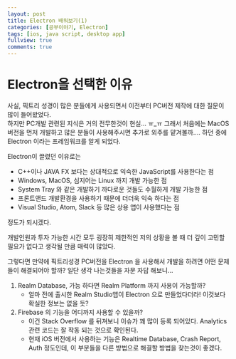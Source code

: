 ```yaml
---
layout: post
title: Electron 배워보기(1)
categories: [공부이야기, Electron]
tags: [ios, java script, desktop app]
fullview: true
comments: true
---
```

# Electron을 선택한 이유
사실, 픽트리 성경이 많은 분들에게 사용되면서 이전부터 PC버전 제작에 대한 질문이 많이 들어왔었다.<br>
하지만 PC개발 관련된 지식은 거의 전무한것이 현실... ㅠ_ㅠ 그래서 처음에는 MacOS 버전을 먼저 개발하고 많은 분들이 사용해주시면 추가로 외주를 맡겨볼까.... 하던 중에 Electron 이라는 프레임워크를 알게 되었다.<br>

Electron이 끌렸던 이유로는

* C++이나 JAVA FX 보다는 상대적으로 익숙한 JavaScript를 사용한다는 점
* Windows, MacOS, 심지어는 Linux 까지 개발 가능한 점
* System Tray 와 같은 개발하기 까다로운 것들도 수월하게 개발 가능한 점
* 프론트앤드 개발환경을 사용하기 때문에 더더욱 익숙 하다는 점
* Visual Studio, Atom, Slack 등 많은 상용 앱이 사용했다는 점

정도가 되시겠다. 

개발인원과 투자 가능한 시간 모두 굉장히 제한적인 저의 상황을 볼 때 더 깊이 고민할 필요가 없다고 생각될 만큼 매력이 많았다.

그렇다면 만약에 픽트리성경 PC버전을 Electron 을 사용해서 개발을 하려면 어떤 문제들이 해결되어야 할까? 일단 생각 나는것들을 자문 자답 해보니...

1. Realm Database, 가능 하다면 Realm Platform 까지 사용이 가능할까?
    * 얼마 전에 출시한 Realm Studio앱이 Electron 으로 만들었다더라! 이것보다 확실한 정보는 없을 듯?  
2. Firebase 의 기능을 어디까지 사용할 수 있을까?
    * 이건 Stack Overflow 를 뒤져보니 이슈가 꽤 많이 등록 되어있다. Analytics 관련 코드는 잘 작동 되는 것으로 확인된다.
    * 현재 iOS 버전에서 사용하는 기능은 Realtime Database, Crash Report, Auth 정도인데, 이 부분들을 다른 방법으로 해결할 방법을 찾는것이 좋겠다.

